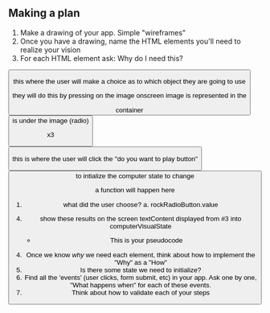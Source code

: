 ## Making a plan
1) Make a drawing of your app. Simple "wireframes"
2) Once you have a drawing, name the HTML elements you'll need to realize your vision
3) For each HTML element ask: Why do I need this?

<sec>
    <div>
        <button>

this where the user will make a choice as to which object they are going to use

they will do this by pressing on the image onscreen 
    image is represented in the <div> container
            <button> is under the image (radio)

x3

<sec>
    <div>
        <button>

this is where the user will click the "do you want to play button" <button> to intialize the computer state to change

a function will happen here

1. what did the user choose?
    a. rockRadioButton.value

<!-- 2. what is the computers choice?
    b. random number choosen between 1 and 3 decide    DONE
        1=rock
        2=paper
        3=scissor -->

<!-- 3. How do they compare and determine a winner
    function take in the user choice and computer choice and will write if else statements -->

4. show these results on the screen
    textContent displayed from #3 into computerVisualState



    - This is your pseudocode
4) Once we know _why_ we need each element, think about how to implement the "Why" as a "How"
5) Is there some state we need to initialize?
6) Find all the 'events' (user clicks, form submit, etc) in your app. Ask one by one, "What happens when" for each of these events.
7) Think about how to validate each of your steps


<!-- inside ap.js the eventListener will be the function written -->